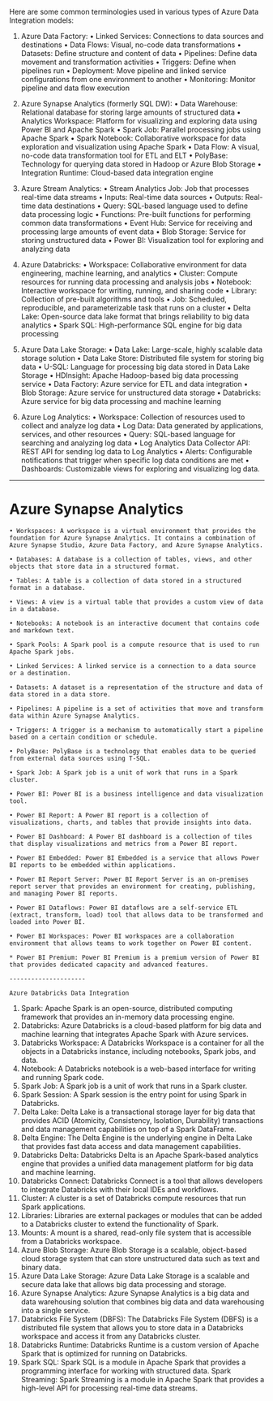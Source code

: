 Here are some common terminologies used in various types of Azure Data Integration models:

1. Azure Data Factory:
• Linked Services: Connections to data sources and destinations
• Data Flows: Visual, no-code data transformations
• Datasets: Define structure and content of data
• Pipelines: Define data movement and transformation activities
• Triggers: Define when pipelines run
• Deployment: Move pipeline and linked service configurations from one environment to another
• Monitoring: Monitor pipeline and data flow execution

2. Azure Synapse Analytics (formerly SQL DW):
• Data Warehouse: Relational database for storing large amounts of structured data
• Analytics Workspace: Platform for visualizing and exploring data using Power BI and Apache Spark
• Spark Job: Parallel processing jobs using Apache Spark
• Spark Notebook: Collaborative workspace for data exploration and visualization using Apache Spark
• Data Flow: A visual, no-code data transformation tool for ETL and ELT
• PolyBase: Technology for querying data stored in Hadoop or Azure Blob Storage
• Integration Runtime: Cloud-based data integration engine

3. Azure Stream Analytics:
• Stream Analytics Job: Job that processes real-time data streams
• Inputs: Real-time data sources
• Outputs: Real-time data destinations
• Query: SQL-based language used to define data processing logic
• Functions: Pre-built functions for performing common data transformations
• Event Hub: Service for receiving and processing large amounts of event data
• Blob Storage: Service for storing unstructured data
• Power BI: Visualization tool for exploring and analyzing data

4. Azure Databricks:
• Workspace: Collaborative environment for data engineering, machine learning, and analytics
• Cluster: Compute resources for running data processing and analysis jobs
• Notebook: Interactive workspace for writing, running, and sharing code
• Library: Collection of pre-built algorithms and tools
• Job: Scheduled, reproducible, and parameterizable task that runs on a cluster
• Delta Lake: Open-source data lake format that brings reliability to big data analytics
• Spark SQL: High-performance SQL engine for big data processing

5. Azure Data Lake Storage:
• Data Lake: Large-scale, highly scalable data storage solution
• Data Lake Store: Distributed file system for storing big data
• U-SQL: Language for processing big data stored in Data Lake Storage
• HDInsight: Apache Hadoop-based big data processing service
• Data Factory: Azure service for ETL and data integration
• Blob Storage: Azure service for unstructured data storage
• Databricks: Azure service for big data processing and machine learning

6. Azure Log Analytics:
• Workspace: Collection of resources used to collect and analyze log data
• Log Data: Data generated by applications, services, and other resources
• Query: SQL-based language for searching and analyzing log data
• Log Analytics Data Collector API: REST API for sending log data to Log Analytics
• Alerts: Configurable notifications that trigger when specific log data conditions are met
• Dashboards: Customizable views for exploring and visualizing log data.


-----------------
# Azure Synapse Analytics
	• Workspaces: A workspace is a virtual environment that provides the foundation for Azure Synapse Analytics. It contains a combination of Azure Synapse Studio, Azure Data Factory, and Azure Synapse Analytics.

	• Databases: A database is a collection of tables, views, and other objects that store data in a structured format.

	• Tables: A table is a collection of data stored in a structured format in a database.

	• Views: A view is a virtual table that provides a custom view of data in a database.

	• Notebooks: A notebook is an interactive document that contains code and markdown text.

	• Spark Pools: A Spark pool is a compute resource that is used to run Apache Spark jobs.

	• Linked Services: A linked service is a connection to a data source or a destination.

	• Datasets: A dataset is a representation of the structure and data of data stored in a data store.

	• Pipelines: A pipeline is a set of activities that move and transform data within Azure Synapse Analytics.

	• Triggers: A trigger is a mechanism to automatically start a pipeline based on a certain condition or schedule.

	• PolyBase: PolyBase is a technology that enables data to be queried from external data sources using T-SQL.

	• Spark Job: A Spark job is a unit of work that runs in a Spark cluster.

	• Power BI: Power BI is a business intelligence and data visualization tool.

	• Power BI Report: A Power BI report is a collection of visualizations, charts, and tables that provide insights into data.

	• Power BI Dashboard: A Power BI dashboard is a collection of tiles that display visualizations and metrics from a Power BI report.

	• Power BI Embedded: Power BI Embedded is a service that allows Power BI reports to be embedded within applications.

	• Power BI Report Server: Power BI Report Server is an on-premises report server that provides an environment for creating, publishing, and managing Power BI reports.

	• Power BI Dataflows: Power BI dataflows are a self-service ETL (extract, transform, load) tool that allows data to be transformed and loaded into Power BI.

	• Power BI Workspaces: Power BI workspaces are a collaboration environment that allows teams to work together on Power BI content.

    * Power BI Premium: Power BI Premium is a premium version of Power BI that provides dedicated capacity and advanced features.

    ---------------------

    Azure Databricks Data Integration

1. Spark: Apache Spark is an open-source, distributed computing framework that provides an in-memory data processing engine.
2. Databricks: Azure Databricks is a cloud-based platform for big data and machine learning that integrates Apache Spark with Azure services.
3. Databricks Workspace: A Databricks Workspace is a container for all the objects in a Databricks instance, including notebooks, Spark jobs, and data.
4. Notebook: A Databricks notebook is a web-based interface for writing and running Spark code.
5. Spark Job: A Spark job is a unit of work that runs in a Spark cluster.
6. Spark Session: A Spark session is the entry point for using Spark in Databricks.
7. Delta Lake: Delta Lake is a transactional storage layer for big data that provides ACID (Atomicity, Consistency, Isolation, Durability) transactions and data management capabilities on top of a Spark DataFrame.
8. Delta Engine: The Delta Engine is the underlying engine in Delta Lake that provides fast data access and data management capabilities.
9. Databricks Delta: Databricks Delta is an Apache Spark-based analytics engine that provides a unified data management platform for big data and machine learning.
10. Databricks Connect: Databricks Connect is a tool that allows developers to integrate Databricks with their local IDEs and workflows.
11. Cluster: A cluster is a set of Databricks compute resources that run Spark applications.
12. Libraries: Libraries are external packages or modules that can be added to a Databricks cluster to extend the functionality of Spark.
13. Mounts: A mount is a shared, read-only file system that is accessible from a Databricks workspace.
14. Azure Blob Storage: Azure Blob Storage is a scalable, object-based cloud storage system that can store unstructured data such as text and binary data.
15. Azure Data Lake Storage: Azure Data Lake Storage is a scalable and secure data lake that allows big data processing and storage.
16. Azure Synapse Analytics: Azure Synapse Analytics is a big data and data warehousing solution that combines big data and data warehousing into a single service.
17. Databricks File System (DBFS): The Databricks File System (DBFS) is a distributed file system that allows you to store data in a Databricks workspace and access it from any Databricks cluster.
18. Databricks Runtime: Databricks Runtime is a custom version of Apache Spark that is optimized for running on Databricks.
19. Spark SQL: Spark SQL is a module in Apache Spark that provides a programming interface for working with structured data.
Spark Streaming: Spark Streaming is a module in Apache Spark that provides a high-level API for processing real-time data streams.